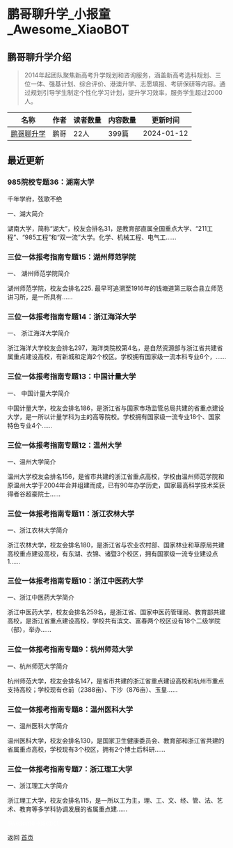 # 鹏哥聊升学_小报童_Awesome_XiaoBOT

## 鹏哥聊升学介绍
> 2014年起团队聚焦新高考升学规划和咨询服务，涵盖新高考选科规划、三位一体、强基计划、综合评价、港澳升学、志愿填报、考研保研等内容。通过规划引导学生制定个性化学习计划，提升学习效率，服务学生超过2000人。  
  


|名称|作者|读者数量|内容数量|更新时间|
|---|---|---|---|---|
|[鹏哥聊升学](https://xiaobot.net/p/sdp153?refer=0b133df9-27dc-423b-8101-639049001c13)|鹏哥|22人|399篇|2024-01-12|

## 最近更新
### 985院校专题36：湖南大学

千年学府，弦歌不绝

一、湖大简介

湖南大学，简称“湖大”，校友会排名31，是教育部直属全国重点大学、“211工程”、“985工程”和“双一流”大学。化学、机械工程、电气工......

### 三位一体报考指南专题15：湖州师范学院

一、 湖州师范学院简介

   湖州师范学院，校友会排名225. 最早可追溯至1916年的钱塘道第三联合县立师范讲习所，是一所具有......

### 三位一体报考指南专题14：浙江海洋大学

一、 浙江海洋大学简介

浙江海洋大学校友会排名297，海洋类院校第4名，是自然资源部与浙江省共建省属重点建设高校，有新城和定海2个校区。学校拥有国家级一流本科专业6个，......

### 三位一体报考指南专题13：中国计量大学

一、 中国计量大学简介

中国计量大学，校友会排名186，是浙江省与国家市场监管总局共建的省重点建设大学，是一所以计量学科为主的高等院校。学校拥有国家级一流专业18个、国家特色专业4个......

### 三位一体报考指南专题12：温州大学

一、温州大学简介

温州大学校友会排名156，是省市共建的浙江省重点高校，学校由温州师范学院和原温州大学于2004年合并组建而成，已有90年办学历史，国家最高科学技术奖获得者谷超豪院士......

### 三位一体报考指南专题11：浙江农林大学

一、浙江农林大学简介

浙江农林大学，校友会排名180，是浙江省与农业农村部、国家林业和草原局共建高校重点建设高校，有东湖、衣锦、诸暨3个校区，拥有国家级一流专业建设点1......

### 三位一体报考指南专题10：浙江中医药大学

一、浙江中医药大学简介

浙江中医药大学，校友会排名259名，是浙江省、国家中医药管理局、教育部共建高校，是浙江省重点建设高校，学校共有滨文、富春两个校区设有18个二级学院（部），举办......

### 三位一体报考指南专题9：杭州师范大学

一、杭州师范大学简介

 杭州师范大学，校友会排名147，是省市共建的浙江省重点建设高校和杭州市重点支持高校；学校现有仓前（2388亩）、下沙（876亩）、玉皇......

### 三位一体报考指南专题8：温州医科大学

一、温州医科大学简介

   温州医科大学，校友会排名130，是国家卫生健康委员会、教育部和浙江省共建的省属重点高校，学校现有3个校区，拥有2个博士后科研......

### 三位一体报考指南专题7：浙江理工大学

一、浙江理工大学简介

   浙江理工大学，校友会排名115，是一所以工为主，理、工、文、经、管、法、艺术、教育等多学科协调发展的省属重点建......


<a href="https://github.com/Reno9527/awesome-xiaobot" style="color: white; text-decoration: none;">awesome-xiaobot</a>

返回 [首页](../README.md)
